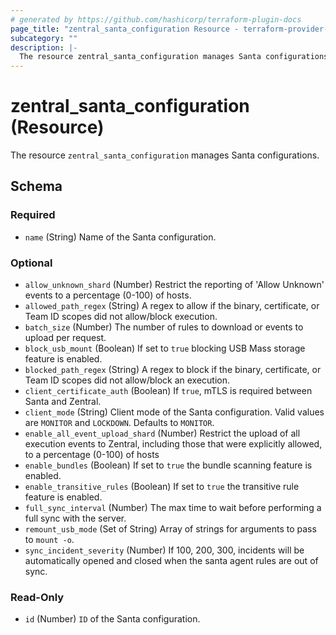```yaml
---
# generated by https://github.com/hashicorp/terraform-plugin-docs
page_title: "zentral_santa_configuration Resource - terraform-provider-zentral"
subcategory: ""
description: |-
  The resource zentral_santa_configuration manages Santa configurations.
---
```


# zentral_santa_configuration (Resource)

The resource `zentral_santa_configuration` manages Santa configurations.



<!-- schema generated by tfplugindocs -->
## Schema

### Required

- `name` (String) Name of the Santa configuration.

### Optional

- `allow_unknown_shard` (Number) Restrict the reporting of 'Allow Unknown' events to a percentage (0-100) of hosts.
- `allowed_path_regex` (String) A regex to allow if the binary, certificate, or Team ID scopes did not allow/block execution.
- `batch_size` (Number) The number of rules to download or events to upload per request.
- `block_usb_mount` (Boolean) If set to `true` blocking USB Mass storage feature is enabled.
- `blocked_path_regex` (String) A regex to block if the binary, certificate, or Team ID scopes did not allow/block an execution.
- `client_certificate_auth` (Boolean) If `true`, mTLS is required between Santa and Zentral.
- `client_mode` (String) Client mode of the Santa configuration. Valid values are `MONITOR` and `LOCKDOWN`. Defaults to `MONITOR`.
- `enable_all_event_upload_shard` (Number) Restrict the upload of all execution events to Zentral, including those that were explicitly allowed, to a percentage (0-100) of hosts
- `enable_bundles` (Boolean) If set to `true` the bundle scanning feature is enabled.
- `enable_transitive_rules` (Boolean) If set to `true` the transitive rule feature is enabled.
- `full_sync_interval` (Number) The max time to wait before performing a full sync with the server.
- `remount_usb_mode` (Set of String) Array of strings for arguments to pass to `mount -o`.
- `sync_incident_severity` (Number) If 100, 200, 300, incidents will be automatically opened and closed when the santa agent rules are out of sync.

### Read-Only

- `id` (Number) `ID` of the Santa configuration.

